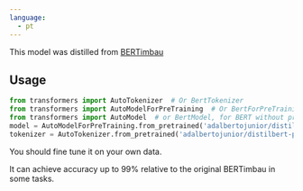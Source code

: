 ```yaml
---
language: 
  - pt
---
```


This model was distilled from [BERTimbau](https://huggingface.co/neuralmind/bert-base-portuguese-cased)

## Usage

```python
from transformers import AutoTokenizer  # Or BertTokenizer
from transformers import AutoModelForPreTraining  # Or BertForPreTraining for loading pretraining heads
from transformers import AutoModel  # or BertModel, for BERT without pretraining heads
model = AutoModelForPreTraining.from_pretrained('adalbertojunior/distilbert-portuguese-cased')
tokenizer = AutoTokenizer.from_pretrained('adalbertojunior/distilbert-portuguese-cased', do_lower_case=False)
```
You should fine tune it on your own data.

It can achieve accuracy up to 99% relative to the original BERTimbau in some tasks.